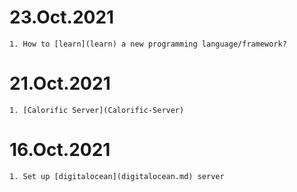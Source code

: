 # 23.Oct.2021
    1. How to [learn](learn) a new programming language/framework? 

# 21.Oct.2021
    1. [Calorific Server](Calorific-Server) 
 
# 16.Oct.2021
    1. Set up [digitalocean](digitalocean.md) server

